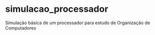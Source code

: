 # simulacao_processador
Simulação básica de um processador para estudo de Organização de Computadores
